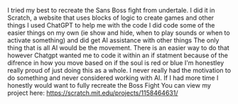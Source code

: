I tried my best to recreate the Sans Boss fight from undertale.
I did it in Scratch, a website that uses blocks of logic to create games and other things
I used ChatGPT to help me with the code
I did code some of the easier things on my own (ie show and hide, when to play sounds or when to activate something) and did get AI assistance with other things
The only thing that is all AI would be the movement. There is an easier way to do that however Chatgpt wanted me to code it within an if statment because of the difrence
in how you move based on if the soul is red or blue
I'm honestley really proud of just doing this as a whole. I never really had the motivation to do something and never considered working with AI.
If I had more time I honestly would want to fully recreate the Boss Fight
You can view my project here: https://scratch.mit.edu/projects/1158464631/
